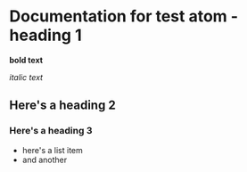 # Documentation for test atom - heading 1

**bold text**

*italic text*

## Here's a heading 2

### Here's a heading 3

- here's a list item
- and another
